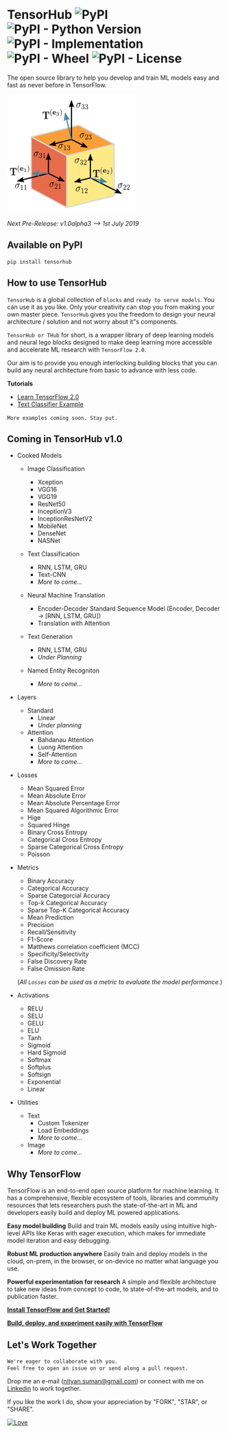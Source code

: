 # TensorHub <img alt="PyPI" src="https://img.shields.io/pypi/v/tensorhub.svg"> <img alt="PyPI - Python Version" src="https://img.shields.io/pypi/pyversions/tensorhub.svg"> <img alt="PyPI - Implementation" src="https://img.shields.io/pypi/implementation/tensorhub.svg"> <img alt="PyPI - Wheel" src="https://img.shields.io/pypi/wheel/tensorhub.svg"> <img alt="PyPI - License" src="https://img.shields.io/pypi/l/tensorhub.svg">

The open source library to help you develop and train ML models easy and fast as never before in TensorFlow.

![TensorHub](data/header.png)

*Next Pre-Release: v1.0alpha3 --> 1st July 2019*

## Available on PyPI
```
pip install tensorhub
```

## How to use TensorHub

`TensorHub` is a global collection of `blocks` and `ready to serve models`. You can use it as you like. Only your creativity can stop you from making your own master piece. `TensorHub` gives you the freedom to design your neural architecture / solution and not worry about it"s components.

`TensorHub or THub` for short, is a wrapper library of deep learning models and neural lego blocks designed to make deep learning more accessible and accelerate ML research with `TensorFlow 2.0`. 

Our aim is to provide you enough interlocking building blocks that you can build any neural architecture from basic to advance with less code.


**Tutorials**

+ [Learn TensorFlow 2.0](examples/)
+ [Text Classifier Example](examples/run_text_classifiers.py)

`More examples coming soon. Stay put.`


## Coming in TensorHub v1.0
+ Cooked Models
    + Image Classification
        + Xception
        + VGG16
        + VGG19
        + ResNet50
        + InceptionV3
        + InceptionResNetV2
        + MobileNet
        + DenseNet
        + NASNet

    + Text Classification
        + RNN, LSTM, GRU
        + Text-CNN
        + *More to come...*

    + Neural Machine Translation
        + Encoder-Decoder Standard Sequence Model (Encoder, Decoder -> [RNN, LSTM, GRU])
        + Translation with Attention

    + Text Generation
        + RNN, LSTM, GRU
        + *Under Planning*
    
    + Named Entity Recogniton
        + *More to come...*

+ Layers
    + Standard
        + Linear
        + *Under planning*
    + Attention
        + Bahdanau Attention
        + Luong Attention
        + Self-Attention
        + *More to come...*


+ Losses
    + Mean Squared Error
    + Mean Absolute Error
    + Mean Absolute Percentage Error
    + Mean Squared Algorithmic Error
    + Hige
    + Squared Hinge
    + Binary Cross Entropy
    + Categorical Cross Entropy
    + Sparse Categorical Cross Entropy
    + Poisson
    
+ Metrics
    + Binary Accuracy
    + Categorical Accuracy
    + Sparse Categorcial Accuracy
    + Top-k Categorical Accuracy
    + Sparse Top-K Categorical Accuracy
    + Mean Prediction
    + Precision
    + Recall/Sensitivity
    + F1-Score
    + Matthews correlation coefficient (MCC)
    + Specificity/Selectivity 
    + False Discovery Rate
    + False Omission Rate

    (*All `Losses` can be used as a metric to evaluate the model performance.*)

+ Activations
    + RELU
    + SELU
    + GELU
    + ELU
    + Tanh
    + Sigmoid
    + Hard Sigmoid
    + Softmax
    + Softplus
    + Softsign
    + Exponential
    + Linear

+ Utilities
    + Text
        + Custom Tokenizer
        + Load Embeddings
        + *More to come...*
    + Image
        + *More to come...*


## Why TensorFlow
TensorFlow is an end-to-end open source platform for machine learning. It has a comprehensive, flexible ecosystem of tools, libraries and community resources that lets researchers push the state-of-the-art in ML and developers easily build and deploy ML powered applications.

**Easy model building**
Build and train ML models easily using intuitive high-level APIs like Keras with eager execution, which makes for immediate model iteration and easy debugging.

**Robust ML production anywhere**
Easily train and deploy models in the cloud, on-prem, in the browser, or on-device no matter what language you use.

**Powerful experimentation for research**
A simple and flexible architecture to take new ideas from concept to code, to state-of-the-art models, and to publication faster.

**[Install TensorFlow and Get Started!](https://www.tensorflow.org/install)**

**[Build, deploy, and experiment easily with TensorFlow](https://www.tensorflow.org/)**


## Let's Work Together

```
We're eager to collaborate with you.
Feel free to open an issue on or send along a pull request.
```

Drop me an e-mail (nityan.suman@gmail.com) or connect with me on [Linkedin](https://linkedin.com/in/kumar-nityan-suman/) to work together.

If you like the work I do, show your appreciation by "FORK", "STAR", or "SHARE".


[![Love](https://forthebadge.com/images/badges/built-with-love.svg)](https://GitHub.com/nityansuman/tensorhub/)